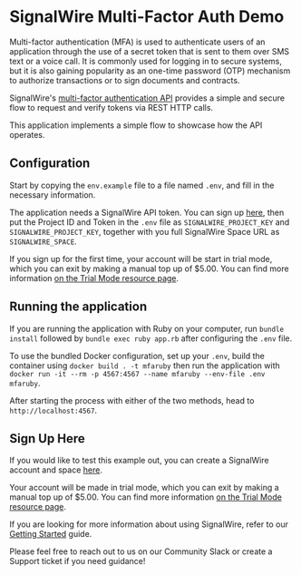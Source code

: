 # SignalWire Multi-Factor Auth Demo

Multi-factor authentication (MFA) is used to authenticate users of an application through the use of a secret token that is sent to them over SMS text or a voice call. It is commonly used for logging in to secure systems, but it is also gaining popularity as an one-time password (OTP) mechanism to authorize transactions or to sign documents and contracts.

SignalWire's [multi-factor authentication API](https://docs.signalwire.com/topics/relay-rest/#resources-multi-factor-authentication) provides a simple and secure flow to request and verify tokens via REST HTTP calls.

This application implements a simple flow to showcase how the API operates.

## Configuration

Start by copying the `env.example` file to a file named `.env`, and fill in the necessary information.

The application needs a SignalWire API token. You can sign up [here](https://signalwire.com/signup), then put the Project ID and Token in the `.env` file as `SIGNALWIRE_PROJECT_KEY` and `SIGNALWIRE_PROJECT_KEY`, together with you full SignalWire Space URL as `SIGNALWIRE_SPACE`.

If you sign up for the first time, your account will be start in trial mode, which you can exit by making a manual top up of $5.00. You can find more information [on the Trial Mode resource page](https://signalwire.com/resources/getting-started/trial-mode).

## Running the application

If you are running the application with Ruby on your computer, run `bundle install` followed by `bundle exec ruby app.rb` after configuring the `.env` file.

To use the bundled Docker configuration, set up your `.env`, build the container using `docker build . -t mfaruby` then run the application with `docker run -it --rm -p 4567:4567 --name mfaruby --env-file .env mfaruby`.

After starting the process with either of the two methods, head to `http://localhost:4567`.

## Sign Up Here

If you would like to test this example out, you can create a SignalWire account and space [here](https://m.signalwire.com/signups/new?s=1).

Your account will be made in trial mode, which you can exit by making a manual top up of $5.00. You can find more information [on the Trial Mode resource page](https://signalwire.com/resources/getting-started/trial-mode).

If you are looking for more information about using SignalWire, refer to our [Getting Started](https://signalwire.com/resources/getting-started/signalwire-101) guide.

Please feel free to reach out to us on our Community Slack or create a Support ticket if you need guidance!